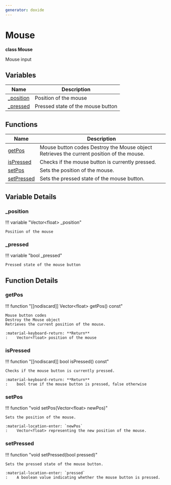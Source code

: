 ```yaml
---
generator: doxide
---
```



# Mouse

**class Mouse**

Mouse input


## Variables

| Name | Description |
| ---- | ----------- |
| [_position](#_position) | Position of the mouse  |
| [_pressed](#_pressed) | Pressed state of the mouse button  |

## Functions

| Name | Description |
| ---- | ----------- |
| [getPos](#getPos) | Mouse button codes Destroy the Mouse object Retrieves the current position of the mouse. |
| [isPressed](#isPressed) | Checks if the mouse button is currently pressed. |
| [setPos](#setPos) | Sets the position of the mouse. |
| [setPressed](#setPressed) | Sets the pressed state of the mouse button. |

## Variable Details

### _position<a name="_position"></a>

!!! variable "Vector&lt;float&gt; _position"

    Position of the mouse
    

### _pressed<a name="_pressed"></a>

!!! variable "bool _pressed"

    Pressed state of the mouse button
    

## Function Details

### getPos<a name="getPos"></a>
!!! function "[[nodiscard]] Vector&lt;float&gt; getPos() const"

    Mouse button codes
    Destroy the Mouse object
    Retrieves the current position of the mouse.
        
    :material-keyboard-return: **Return**
    :    Vector<float> position of the mouse
    

### isPressed<a name="isPressed"></a>
!!! function "[[nodiscard]] bool isPressed() const"

    Checks if the mouse button is currently pressed.
        
    :material-keyboard-return: **Return**
    :    bool true if the mouse button is pressed, false otherwise
    

### setPos<a name="setPos"></a>
!!! function "void setPos(Vector&lt;float&gt; newPos)"

    Sets the position of the mouse.
        
    :material-location-enter: `newPos`
    :    Vector<float> representing the new position of the mouse.
    

### setPressed<a name="setPressed"></a>
!!! function "void setPressed(bool pressed)"

    Sets the pressed state of the mouse button.
        
    :material-location-enter: `pressed`
    :    A boolean value indicating whether the mouse button is pressed.
    

